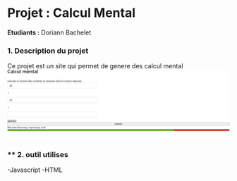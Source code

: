 # **Projet : Calcul Mental**

**Etudiants :** Doriann Bachelet

### **1. Description du projet**

Ce projet est un site qui permet de genere des calcul mental
<img src='./img/Capture.png'>

### ** 2. outil utilises
-Javascript
-HTML
